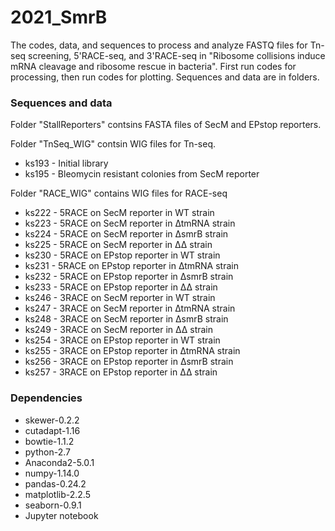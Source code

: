 # 2021_SmrB

The codes, data, and sequences to process and analyze FASTQ files for Tn-seq screening, 5'RACE-seq, and 3'RACE-seq in "Ribosome collisions induce mRNA cleavage and ribosome rescue in bacteria". First run codes for processing, then run codes for plotting. Sequences and data are in folders.

### Sequences and data
Folder "StallReporters" contsins FASTA files of SecM and EPstop reporters. 

Folder "TnSeq_WIG" contsin WIG files for Tn-seq.
* ks193 - Initial library
* ks195 - Bleomycin resistant colonies from SecM reporter

Folder "RACE_WIG" contains WIG files for RACE-seq
* ks222 - 5RACE on SecM reporter in WT strain
* ks223 - 5RACE on SecM reporter in ∆tmRNA strain
* ks224 - 5RACE on SecM reporter in ∆smrB strain
* ks225 - 5RACE on SecM reporter in ∆∆ strain
* ks230 - 5RACE on EPstop reporter in WT strain
* ks231 - 5RACE on EPstop reporter in ∆tmRNA strain
* ks232 - 5RACE on EPstop reporter in ∆smrB strain
* ks233 - 5RACE on EPstop reporter in ∆∆ strain
* ks246 - 3RACE on SecM reporter in WT strain
* ks247 - 3RACE on SecM reporter in ∆tmRNA strain
* ks248 - 3RACE on SecM reporter in ∆smrB strain
* ks249 - 3RACE on SecM reporter in ∆∆ strain
* ks254 - 3RACE on EPstop reporter in WT strain
* ks255 - 3RACE on EPstop reporter in ∆tmRNA strain
* ks256 - 3RACE on EPstop reporter in ∆smrB strain
* ks257 - 3RACE on EPstop reporter in ∆∆ strain

### Dependencies
* skewer-0.2.2
* cutadapt-1.16
* bowtie-1.1.2
* python-2.7
* Anaconda2-5.0.1
* numpy-1.14.0
* pandas-0.24.2
* matplotlib-2.2.5
* seaborn-0.9.1
* Jupyter notebook
